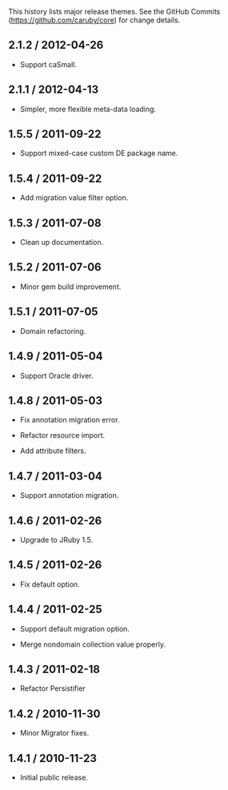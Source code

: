 This history lists major release themes. See the GitHub Commits (https://github.com/caruby/core)
for change details.

2.1.2 / 2012-04-26
------------------
* Support caSmall.

2.1.1 / 2012-04-13
------------------
* Simpler, more flexible meta-data loading.

1.5.5 / 2011-09-22
------------------
* Support mixed-case custom DE package name.

1.5.4 / 2011-09-22
------------------
* Add migration value filter option.

1.5.3 / 2011-07-08
------------------
* Clean up documentation.

1.5.2 / 2011-07-06
------------------
* Minor gem build improvement.

1.5.1 / 2011-07-05
------------------
* Domain refactoring.

1.4.9 / 2011-05-04
------------------
* Support Oracle driver.

1.4.8 / 2011-05-03
------------------
* Fix annotation migration error.

* Refactor resource import.

* Add attribute filters.

1.4.7 / 2011-03-04
------------------
* Support annotation migration.

1.4.6 / 2011-02-26
------------------
* Upgrade to JRuby 1.5.

1.4.5 / 2011-02-26
------------------
* Fix default option.

1.4.4 / 2011-02-25
------------------
* Support default migration option.

* Merge nondomain collection value properly.

1.4.3 / 2011-02-18
------------------
* Refactor Persistifier

1.4.2 / 2010-11-30
------------------
* Minor Migrator fixes.

1.4.1 / 2010-11-23
------------------
* Initial public release.
